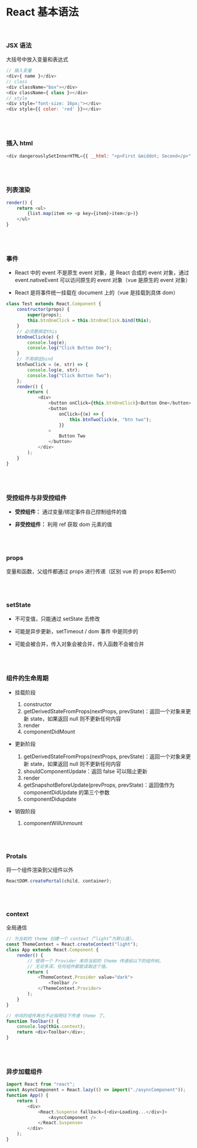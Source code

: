# React 基本语法

</br>

### JSX 语法

大括号中放入变量和表达式

```javascript
// 插入变量
<div>{ name }</div>
// class
<div className="box"></div>
<div className={ class }></div>
// style
<div style="font-size: 16px;"></div>
<div style={{ color: 'red' }}></div>
```

</br>
</br>

### 插入 html

```javascript
<div dangerouslySetInnerHTML={{ __html: "<p>First &middot; Second</p>" }} />
```

</br>
</br>

### 列表渲染

```javascript
render() {
    return <ul>
        {list.map(item => <p key={item}>item</p>)}
    </ul>
}
```

</br>
</br>

### 事件

-   React 中的 event 不是原生 event 对象，是 React 合成的 event 对象，通过 event.nativeEvent 可以访问原生的 event 对象（vue 是原生的 event 对象）

-   React 是将事件统一挂载在 document 上的（vue 是挂载到具体 dom）

```javascript
class Test extends React.Component {
    constructor(props) {
        super(props);
        this.btnOneClick = this.btnOneClick.bind(this);
    }
    // 必须要绑定this
    btnOneClick(e) {
        console.log(e);
        console.log("Click Button One");
    }
    // 不用绑定bind
    btnTwoClick = (e, str) => {
        console.log(e, str);
        console.log("Click Button Two");
    };
    render() {
        return (
            <div>
                <button onClick={this.btnOneClick}>Button One</button>
                <button
                    onClick={(e) => {
                        this.btnTwoClick(e, "btn two");
                    }}
                >
                    Button Two
                </button>
            </div>
        );
    }
}
```

</br>
</br>

### 受控组件与非受控组件

-   **受控组件：** 通过变量/绑定事件自己控制组件的值

-   **非受控组件：** 利用 ref 获取 dom 元素的值

</br>
</br>

### props

变量和函数，父组件都通过 props 进行传递（区别 vue 的 props 和$emit）

</br>
</br>

### setState

-   不可变值，只能通过 setState 去修改

-   可能是异步更新，setTimeout / dom 事件 中是同步的

-   可能会被合并，传入对象会被合并，传入函数不会被合并

</br>
</br>

### 组件的生命周期

-   挂载阶段

    1. constructor
    2. getDerivedStateFromProps(nextProps, prevState)：返回一个对象来更新 state，如果返回 null 则不更新任何内容
    3. render
    4. componentDidMount

-   更新阶段

    1. getDerivedStateFromProps(nextProps, prevState)：返回一个对象来更新 state，如果返回 null 则不更新任何内容
    2. shouldComponentUpdate：返回 false 可以阻止更新
    3. render
    4. getSnapshotBeforeUpdate(prevProps, prevState)：返回值作为 componentDidUpdate 的第三个参数
    5. componentDidupdate

-   销毁阶段

    1. componentWillUnmount

</br>
</br>

### Protals

将一个组件渲染到父组件以外

```javascript
ReactDOM.createPortal(child, container);
```

</br>
</br>

### context

全局通信

```javascript
// 为当前的 theme 创建一个 context（“light”为默认值）。
const ThemeContext = React.createContext("light");
class App extends React.Component {
    render() {
        // 使用一个 Provider 来将当前的 theme 传递给以下的组件树。
        // 无论多深，任何组件都能读取这个值。
        return (
            <ThemeContext.Provider value="dark">
                <Toolbar />
            </ThemeContext.Provider>
        );
    }
}

// 中间的组件再也不必指明往下传递 theme 了。
function Toolbar() {
    console.log(this.context);
    return <div>Toolbar</div>;
}
```

</br>
</br>

### 异步加载组件

```javascript
import React from "react";
const AsyncComponent = React.lazy(() => import("./asyncComponent"));
function App() {
    return (
        <div>
            <React.Suspense fallback={<div>Loading...</div>}>
                <AsyncComponent />
            </React.Suspense>
        </div>
    );
}
```
